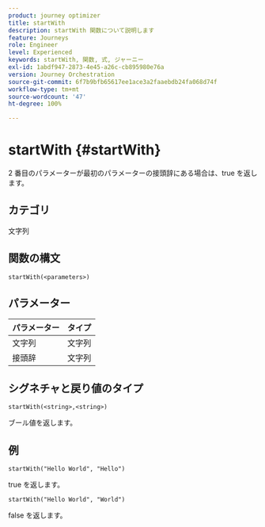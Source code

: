 ```yaml
---
product: journey optimizer
title: startWith
description: startWith 関数について説明します
feature: Journeys
role: Engineer
level: Experienced
keywords: startWith, 関数, 式, ジャーニー
exl-id: 1abdf947-2873-4e45-a26c-cb895980e76a
version: Journey Orchestration
source-git-commit: 6f7b9bfb65617ee1ace3a2faaebdb24fa068d74f
workflow-type: tm+mt
source-wordcount: '47'
ht-degree: 100%

---
```


# startWith {#startWith}

2 番目のパラメーターが最初のパラメーターの接頭辞にある場合は、true を返します。

## カテゴリ

文字列

## 関数の構文

`startWith(<parameters>)`

## パラメーター

| パラメーター | タイプ |
|-------------|--------|
| 文字列 | 文字列 |
| 接頭辞 | 文字列 |

## シグネチャと戻り値のタイプ

`startWith(<string>,<string>)`

ブール値を返します。

## 例

`startWith("Hello World", "Hello")`

true を返します。

`startWith("Hello World", "World")`

false を返します。
